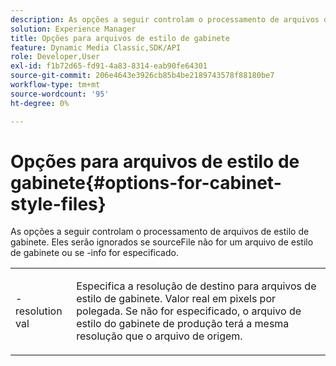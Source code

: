 ```yaml
---
description: As opções a seguir controlam o processamento de arquivos de estilo de gabinete. Eles serão ignorados se sourceFile não for um arquivo de estilo de gabinete ou se -info for especificado.
solution: Experience Manager
title: Opções para arquivos de estilo de gabinete
feature: Dynamic Media Classic,SDK/API
role: Developer,User
exl-id: f1b72d65-fd91-4a83-8314-eab90fe64301
source-git-commit: 206e4643e3926cb85b4be2189743578f88180be7
workflow-type: tm+mt
source-wordcount: '95'
ht-degree: 0%

---
```


# Opções para arquivos de estilo de gabinete{#options-for-cabinet-style-files}

As opções a seguir controlam o processamento de arquivos de estilo de gabinete. Eles serão ignorados se sourceFile não for um arquivo de estilo de gabinete ou se -info for especificado.

<table id="simpletable_332B78DDEB6540708844AB54AE321F9B"> 
 <tr class="strow"> 
  <td class="stentry"> <p><span class="codeph">-resolution <span class="varname"> val</span></span> </p> </td> 
  <td class="stentry"> <p>Especifica a resolução de destino para arquivos de estilo de gabinete. Valor real em pixels por polegada. Se não for especificado, o arquivo de estilo do gabinete de produção terá a mesma resolução que o arquivo de origem. </p></td> 
 </tr> 
</table>

